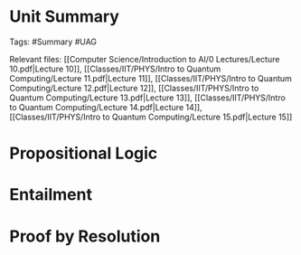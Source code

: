 # Unit Summary
Tags: #Summary #UAG

Relevant files: [[Computer Science/Introduction to AI/0 Lectures/Lecture 10.pdf|Lecture 10]], [[Classes/IIT/PHYS/Intro to Quantum Computing/Lecture 11.pdf|Lecture 11]], [[Classes/IIT/PHYS/Intro to Quantum Computing/Lecture 12.pdf|Lecture 12]], [[Classes/IIT/PHYS/Intro to Quantum Computing/Lecture 13.pdf|Lecture 13]], [[Classes/IIT/PHYS/Intro to Quantum Computing/Lecture 14.pdf|Lecture 14]], [[Classes/IIT/PHYS/Intro to Quantum Computing/Lecture 15.pdf|Lecture 15]]

# Propositional Logic
# Entailment
# Proof by Resolution